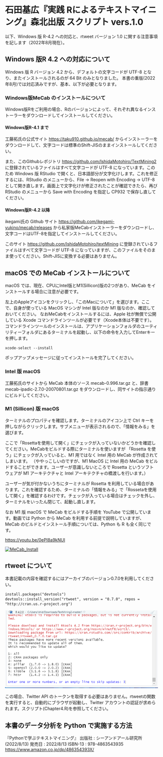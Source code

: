 # 石田基広『実践 Rによるテキストマイニング』森北出版 スクリプト vers.1.0

以下、Windows 版 R-4.2 への対応と、rtweet バージョン 1.0 に関する注意事項を記します（2022年8月現在）。

## Windows 版R 4.2 への対応について

Windows 版 R バージョン 4.2 から、デフォルトの文字コードが UTF-8 となり、またインストールされるのが 64 Bit のみとなりました。
本書の重版(2022年8月)では対応済みですが、基本、以下が必要となります。
 
### Windows版MeCab のインストールについて

Windows版Rをご利用の場合、Rのバージョンによって、それぞれ異なるインストーラーをダウンロードしてインストールしてください。

#### Windows版R-4.1 まで

工藤拓氏の公式サイト <https://taku910.github.io/mecab/> からインストーラーをダウンロードして、文字コードは標準のShift-JISのままインストールしてください。

また、このGithubレポジトリ <https://github.com/IshidaMotohiro/TextMining2> に登録されているファイルはすべて文字コードが UTF-8 になっています。このため Windows 版 RStudio で開くと、日本語部分が文字化けします。これを修正するには、RStudio のメニューから、File -> Reopen with Encoding -> UTF-8 として開き直します。画面上で文字化けが修正されたことが確認できたら、再び RStudio のメニューから Save with Encoding を指定し CP932 で保存し直してください。


#### Windows版R-4.2 以降

ikegami氏の Github サイト <https://github.com/ikegami-yukino/mecab/releases> から私家版MeCabインストーラーをダウンロードし、文字コードはUTF-8を指定してインストールしてください。

このサイト <https://github.com/IshidaMotohiro/textMining> に登録されているファイルはすべて文字コードが UTF-8 になっていますが、このファイルをそのまま使ってください。Shift-JISに変換する必要はありません。


## macOS での MeCab インストールについて

macOS では、現在、CPUにIntel版とM1(Sillicon)版の2つがあり、MeCab をインストールする場合に注意が必要です。

左上のAppleアイコンをクリックし、「このMacについて」を選びます。ここで、自身が使っている MacOS マシンが Intel 版なのか M1 版なのか、確認しておいてください。
なおMeCabをインストールするには、Apple 社が無償で公開している Xcode コマンドラインツールが必要です（Xcode本体は不要です）。コマンドラインツールのインストールは、アプリケーションフォルダのユーティリティーフォルダにあるターミナルを起動し、以下の命令を入力してEnterキーを押します。

```
xcode-select --install
```

ポップアップメッセージに従ってインストールを完了してください。

### Intel 版 macOS

工藤拓氏のサイトから MeCab 本体のソース mecab-0.996.tar.gz と、辞書 mecab-ipadic-2.7.0-20070801.tar.gz をダウンロードし、同サイトの指示通りにビルドしてください。


### M1 (Sillicon) 版 macOS

ターミナルのプロパティを確認します。ターミナルのアイコン上で Ctrl キーを押しながらクリックします。サブメニューが表示されるので、「情報をみる」を選びます。

ここで「Rosettaを使用して開く」にチェックが入っていないかどうかを確認してください。MeCabをビルドする際にターミナルを使いますが 「Rosetta を使う」にチェックが入っていると、M1 用ではなく Intel 用の MeCab が作成されてしまいます。
（ややっこしいのですが、M1 MacOS に Intel 用の MeCab をビルドすることができます。ユーザーが意識しないところで Rosetta というソフトウェアが M1 アーキテクチャと Intel アーキテクチャの橋渡しを行います。）

ユーザーが気が付かないうちにターミナルが Rosetta を利用している場合があります。これを確認するため、ターミナルの「情報をみる」で「Rossetaを使用して開く」を確認するわけです。チェックが入っている場合はチェックを外し、ターミナルをいったん閉じて、起動し直します。

なお M1 版 macOS で MeCab をビルドする手順を YouTube で公開しています。動画では Python から MeCab を利用する前提で説明していますが、MeCab のビルドとインストール手順については、Python も R も全く同じです。

https://youtu.be/0ePI8a9kNUI

[![MeCab_Install](http://img.youtube.com/vi/0ePI8a9kNUI/0.jpg)](https://www.youtube.com/watch?v=0ePI8a9kNUI)



## rtweet について

本書記載の内容を確認するにはアーカイブのバージョン0.7.0を利用してください。

```
install.packages("devtools")
devtools::install_version("rtweet", version = "0.7.0", repos = "http://cran.us.r-project.org")
```

![](figures/rtweet.png)

この場合、Twitter API のトークンを取得する必要はありません。rtweetの関数を実行すると、自動的にブラウザが起動し、Twitter アカウントの認証が求められます。スクリプト(Chapter4.R)を参照してください。


## 本書のデータ分析を Python で実施する方法

『Pythonで学ぶテキストマイニング』
    出版社  :  シーアンドアール研究所 (2022/8/13)
    発売日  :  2022/8/13
    ISBN-13  :  978-4863543935 https://www.amazon.co.jp/dp/486354393X/
